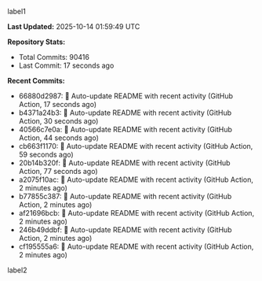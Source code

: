 
label1 
<!-- ACTIVITY_START -->
**Last Updated:** 2025-10-14 01:59:49 UTC

**Repository Stats:**
- Total Commits: 90416
- Last Commit: 17 seconds ago

**Recent Commits:**
- 66880d2987: 🤖 Auto-update README with recent activity (GitHub Action, 17 seconds ago)
- b4371a24b3: 🤖 Auto-update README with recent activity (GitHub Action, 30 seconds ago)
- 40566c7e0a: 🤖 Auto-update README with recent activity (GitHub Action, 44 seconds ago)
- cb663f1170: 🤖 Auto-update README with recent activity (GitHub Action, 59 seconds ago)
- 20b14b320f: 🤖 Auto-update README with recent activity (GitHub Action, 77 seconds ago)
- a2075f10ac: 🤖 Auto-update README with recent activity (GitHub Action, 2 minutes ago)
- b77855c387: 🤖 Auto-update README with recent activity (GitHub Action, 2 minutes ago)
- af21696bcb: 🤖 Auto-update README with recent activity (GitHub Action, 2 minutes ago)
- 246b49ddbf: 🤖 Auto-update README with recent activity (GitHub Action, 2 minutes ago)
- cf195555a6: 🤖 Auto-update README with recent activity (GitHub Action, 2 minutes ago)
<!-- ACTIVITY_END -->

label2
